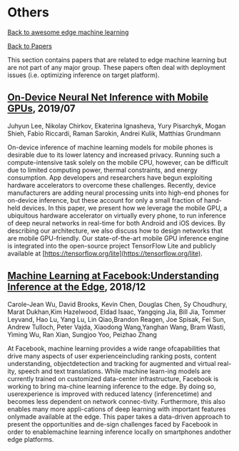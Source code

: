 # Others
[Back to awesome edge machine learning](https://github.com/bisonai/awesome-edge-machine-learning)

[Back to Papers](https://github.com/bisonai/awesome-edge-machine-learning/tree/master/Papers)

This section contains papers that are related to edge machine learning but are not part of any major group. These papers often deal with deployment issues (i.e. optimizing inference on target platform).


## [On-Device Neural Net Inference with Mobile GPUs](https://arxiv.org/abs/1907.01989), 2019/07
Juhyun Lee, Nikolay Chirkov, Ekaterina Ignasheva, Yury Pisarchyk, Mogan Shieh, Fabio Riccardi, Raman Sarokin, Andrei Kulik, Matthias Grundmann

On-device inference of machine learning models for mobile phones is desirable due to its lower latency and increased privacy. Running such a compute-intensive task solely on the mobile CPU, however, can be difficult due to limited computing power, thermal constraints, and energy consumption. App developers and researchers have begun exploiting hardware accelerators to overcome these challenges. Recently, device manufacturers are adding neural processing units into high-end phones for on-device inference, but these account for only a small fraction of hand-held devices. In this paper, we present how we leverage the mobile GPU, a ubiquitous hardware accelerator on virtually every phone, to run inference of deep neural networks in real-time for both Android and iOS devices. By describing our architecture, we also discuss how to design networks that are mobile GPU-friendly. Our state-of-the-art mobile GPU inference engine is integrated into the open-source project TensorFlow Lite and publicly available at [https://tensorflow.org/lite](https://tensorflow.org/lite).


## [Machine Learning at Facebook:Understanding Inference at the Edge](https://research.fb.com/wp-content/uploads/2018/12/Machine-Learning-at-Facebook-Understanding-Inference-at-the-Edge.pdf), 2018/12
Carole-Jean Wu, David Brooks, Kevin Chen, Douglas Chen, Sy Choudhury, Marat Dukhan,Kim Hazelwood, Eldad Isaac, Yangqing Jia, Bill Jia, Tommer Leyvand, Hao Lu, Yang Lu, Lin Qiao,Brandon Reagen, Joe Spisak, Fei Sun, Andrew Tulloch, Peter Vajda, Xiaodong Wang,Yanghan Wang, Bram Wasti, Yiming Wu, Ran Xian, Sungjoo Yoo, Peizhao Zhang

At Facebook, machine learning provides a wide range ofcapabilities that drive many aspects of user experienceincluding ranking posts, content understanding, objectdetection and tracking for augmented and virtual real-ity, speech and text translations.  While machine learn-ing  models  are  currently  trained  on  customized  data-center infrastructure, Facebook is working to bring ma-chine learning inference to the edge.  By doing so, userexperience is improved with reduced latency (inferencetime) and becomes less dependent on network connec-tivity.  Furthermore, this also enables many more appli-cations  of  deep  learning  with  important  features  onlymade available at the edge.  This paper takes a data-driven  approach  to  present  the  opportunities  and  de-sign  challenges  faced  by  Facebook  in  order  to  enablemachine learning inference locally on smartphones andother edge platforms.


